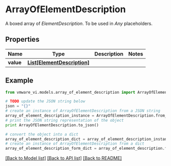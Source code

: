 # ArrayOfElementDescription

A boxed array of *ElementDescription*. To be used in *Any* placeholders. 

## Properties
Name | Type | Description | Notes
------------ | ------------- | ------------- | -------------
**value** | [**List[ElementDescription]**](ElementDescription.md) |  | 

## Example

```python
from vmware_vi.models.array_of_element_description import ArrayOfElementDescription

# TODO update the JSON string below
json = "{}"
# create an instance of ArrayOfElementDescription from a JSON string
array_of_element_description_instance = ArrayOfElementDescription.from_json(json)
# print the JSON string representation of the object
print ArrayOfElementDescription.to_json()

# convert the object into a dict
array_of_element_description_dict = array_of_element_description_instance.to_dict()
# create an instance of ArrayOfElementDescription from a dict
array_of_element_description_form_dict = array_of_element_description.from_dict(array_of_element_description_dict)
```
[[Back to Model list]](../README.md#documentation-for-models) [[Back to API list]](../README.md#documentation-for-api-endpoints) [[Back to README]](../README.md)


